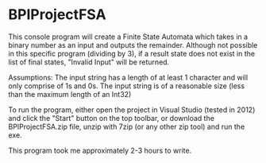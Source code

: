 # BPIProjectFSA

This console program will create a Finite State Automata which takes in a binary number as an input and outputs the remainder.
Although not possible in this specific program (dividing by 3), if a result state does not exist in the list of final states, "Invalid Input" will be returned.

Assumptions:
The input string has a length of at least 1 character and will only comprise of 1s and 0s. 
The input string is of a reasonable size (less than the maximum length of an Int32)


To run the program, either open the project in Visual Studio (tested in 2012) and click the "Start" button on the top toolbar, or 
download the BPIProjectFSA.zip file, unzip with 7zip (or any other zip tool) and run the exe.

This program took me approximately 2-3 hours to write.
